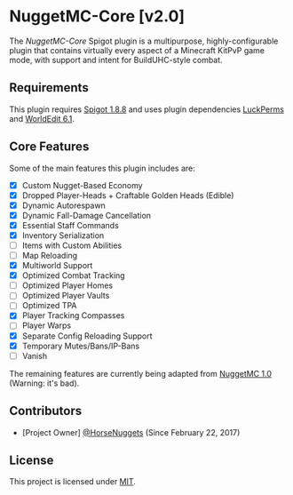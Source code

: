 # NuggetMC-Core [v2.0]

The *NuggetMC-Core* Spigot plugin is a multipurpose, highly-configurable plugin that contains virtually every aspect of a Minecraft KitPvP game mode, with support and intent for BuildUHC-style combat.

## Requirements

This plugin requires [Spigot 1.8.8](https://www.spigotmc.org/wiki/buildtools/#1-8-8) and uses plugin dependencies [LuckPerms](https://luckperms.net/download) and [WorldEdit 6.1](https://dev.bukkit.org/projects/worldedit/files/880435).

## Core Features

Some of the main features this plugin includes are:
- [x] Custom Nugget-Based Economy
- [x] Dropped Player-Heads + Craftable Golden Heads (Edible)
- [x] Dynamic Autorespawn
- [x] Dynamic Fall-Damage Cancellation
- [x] Essential Staff Commands
- [x] Inventory Serialization
- [ ] Items with Custom Abilities
- [ ] Map Reloading
- [x] Multiworld Support
- [x] Optimized Combat Tracking
- [ ] Optimized Player Homes
- [ ] Optimized Player Vaults
- [ ] Optimized TPA
- [x] Player Tracking Compasses
- [ ] Player Warps
- [x] Separate Config Reloading Support
- [x] Temporary Mutes/Bans/IP-Bans
- [ ] Vanish

The remaining features are currently being adapted from [NuggetMC 1.0](https://github.com/HorseNuggets/NuggetMC-1.0) (Warning: it's bad).

## Contributors

- [Project Owner] [@HorseNuggets](https://github.com/HorseNuggets) (Since February 22, 2017)

## License

This project is licensed under [MIT](https://github.com/HorseNuggets/NuggetMC-Core/blob/master/LICENSE).